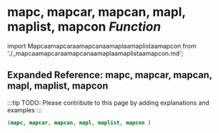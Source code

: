 # **mapc, mapcar, mapcan, mapl, maplist, mapcon** *Function*

import Mapcaamapcaraamapcanaamaplaamaplistaamapcon from './_mapcaamapcaraamapcanaamaplaamaplistaamapcon.md';

<Mapcaamapcaraamapcanaamaplaamaplistaamapcon />

## Expanded Reference: mapc, mapcar, mapcan, mapl, maplist, mapcon

:::tip
TODO: Please contribute to this page by adding explanations and examples
:::

```lisp
(mapc, mapcar, mapcan, mapl, maplist, mapcon )
```
